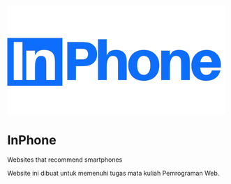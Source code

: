 ![alt text](https://github.com/kuma-coffee/InPhone/blob/main/assets/icons/logo.png?raw=true)
# InPhone
Websites that recommend smartphones

Website ini dibuat untuk memenuhi tugas mata kuliah Pemrograman Web.
